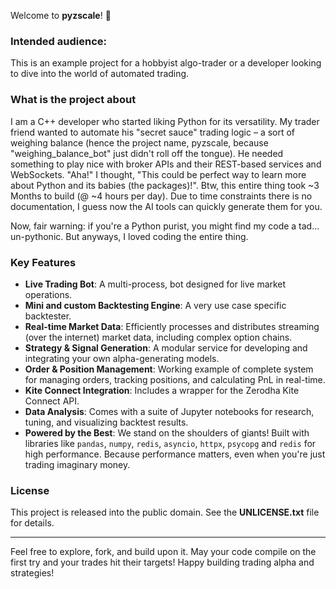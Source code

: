 Welcome to **pyzscale**! 🎉

### Intended audience:
This is an example project for a hobbyist algo-trader or a developer looking to dive into the world of automated trading. 

### What is the project about
I am a C++ developer who started liking Python for its versatility. My trader friend wanted to automate his "secret sauce" trading logic – a sort of weighing balance (hence the project name, pyzscale, because "weighing_balance_bot" just didn't roll off the tongue). He needed something to play nice with broker APIs and their REST-based services and WebSockets. "Aha!" I thought, "This could be perfect way to learn more about Python and its babies (the packages)!". 
Btw, this entire thing took ~3 Months to build (@ ~4 hours per day). Due to time constraints there is no documentation, I guess now the AI tools can quickly generate them for you.

Now, fair warning: if you're a Python purist, you might find my code a tad... un-pythonic. But anyways, I loved coding the entire thing. 

### Key Features

*   **Live Trading Bot**: A multi-process, bot designed for live market operations.
*   **Mini and custom Backtesting Engine**: A very use case specific backtester.
*   **Real-time Market Data**: Efficiently processes and distributes streaming (over the internet) market data, including complex option chains.
*   **Strategy & Signal Generation**: A modular service for developing and integrating your own alpha-generating models.
*   **Order & Position Management**: Working example of complete system for managing orders, tracking positions, and calculating PnL in real-time.
*   **Kite Connect Integration**: Includes a wrapper for the Zerodha Kite Connect API.
*   **Data Analysis**: Comes with a suite of Jupyter notebooks for research, tuning, and visualizing backtest results.
*   **Powered by the Best**: We stand on the shoulders of giants! Built with libraries like `pandas`, `numpy`, `redis`, `asyncio`, `httpx`, `psycopg` and `redis` for high performance. Because performance matters, even when you're just trading imaginary money.

### License

This project is released into the public domain. See the **UNLICENSE.txt** file for details.

---

Feel free to explore, fork, and build upon it. May your code compile on the first try and your trades hit their targets! Happy building trading alpha and strategies!
